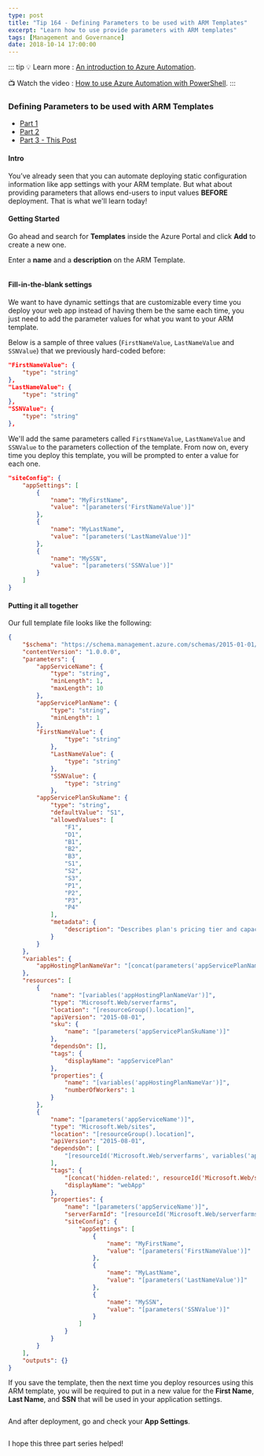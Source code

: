 ```yaml
---
type: post
title: "Tip 164 - Defining Parameters to be used with ARM Templates"
excerpt: "Learn how to use provide parameters with ARM templates"
tags: [Management and Governance]
date: 2018-10-14 17:00:00
---
```


::: tip
:bulb: Learn more : [An introduction to Azure Automation](https://docs.microsoft.com/azure/azure-resource-manager/resource-group-overview?WT.mc_id=docs-azuredevtips-azureappsdev). 

:tv: Watch the video : [How to use Azure Automation with PowerShell](https://www.youtube.com/watch?v=pQ9dQ13B2vM&list=PLLasX02E8BPCNCK8Thcxu-Y-XcBUbhFWC&index=50?WT.mc_id=youtube-azuredevtips-azureappsdev).
:::

### Defining Parameters to be used with ARM Templates

* [Part 1](tip162.html)
* [Part 2](tip163.html) 
* [Part 3 - This Post](tip164.html)

#### Intro

You’ve already seen that you can automate deploying static configuration information like app settings with your ARM template. But what about providing parameters that allows end-users to input values **BEFORE** deployment. That is what we'll learn today!

#### Getting Started

Go ahead and search for **Templates** inside the Azure Portal and click **Add** to create a new one.

Enter a **name** and a **description** on the ARM Template. 

<img :src="$withBase('/files/customdeploy5.png')">

#### Fill-in-the-blank settings

We want to have dynamic settings that are customizable every time you deploy your web app instead of having them be the same each time, you just need to add the parameter values for what you want to your ARM template.

Below is a sample of three values (`FirstNameValue`, `LastNameValue` and `SSNValue`) that we previously hard-coded before: 

```json
"FirstNameValue": {
    "type": "string"
},
"LastNameValue": {
    "type": "string"
},
"SSNValue": {
    "type": "string"
},

```

We'll add the same parameters called `FirstNameValue`, `LastNameValue` and `SSNValue` to the parameters collection of the template. From now on, every time you deploy this template, you will be prompted to enter a value for each one.

```json
"siteConfig": {
    "appSettings": [
        {
            "name": "MyFirstName",
            "value": "[parameters('FirstNameValue')]"
        },
        {
            "name": "MyLastName",
            "value": "[parameters('LastNameValue')]"
        },
        {
            "name": "MySSN",
            "value": "[parameters('SSNValue')]"
        }
    ]
}
```

#### Putting it all together 

Our full template file looks like the following:

```json
{
    "$schema": "https://schema.management.azure.com/schemas/2015-01-01/deploymentTemplate.json#",
    "contentVersion": "1.0.0.0",
    "parameters": {
        "appServiceName": {
            "type": "string",
            "minLength": 1,
            "maxLength": 10
        },
        "appServicePlanName": {
            "type": "string",
            "minLength": 1
        },
        "FirstNameValue": {
                "type": "string"
            },
            "LastNameValue": {
                "type": "string"
            },
            "SSNValue": {
                "type": "string"
            },
        "appServicePlanSkuName": {
            "type": "string",
            "defaultValue": "S1",
            "allowedValues": [
                "F1",
                "D1",
                "B1",
                "B2",
                "B3",
                "S1",
                "S2",
                "S3",
                "P1",
                "P2",
                "P3",
                "P4"
            ],
            "metadata": {
                "description": "Describes plan's pricing tier and capacity. Check details at https://azure.microsoft.com/pricing/details/app-service/"
            }
        }
    },
    "variables": {
        "appHostingPlanNameVar": "[concat(parameters('appServicePlanName'),'-apps')]"
    },
    "resources": [
        {
            "name": "[variables('appHostingPlanNameVar')]",
            "type": "Microsoft.Web/serverfarms",
            "location": "[resourceGroup().location]",
            "apiVersion": "2015-08-01",
            "sku": {
                "name": "[parameters('appServicePlanSkuName')]"
            },
            "dependsOn": [],
            "tags": {
                "displayName": "appServicePlan"
            },
            "properties": {
                "name": "[variables('appHostingPlanNameVar')]",
                "numberOfWorkers": 1
            }
        },
        {
            "name": "[parameters('appServiceName')]",
            "type": "Microsoft.Web/sites",
            "location": "[resourceGroup().location]",
            "apiVersion": "2015-08-01",
            "dependsOn": [
                "[resourceId('Microsoft.Web/serverfarms', variables('appHostingPlanNameVar'))]"
            ],
            "tags": {
                "[concat('hidden-related:', resourceId('Microsoft.Web/serverfarms', variables('appHostingPlanNameVar')))]": "Resource",
                "displayName": "webApp"
            },
            "properties": {
                "name": "[parameters('appServiceName')]",
                "serverFarmId": "[resourceId('Microsoft.Web/serverfarms', variables('appHostingPlanNameVar'))]",
                "siteConfig": {
                    "appSettings": [
                        {
                            "name": "MyFirstName",
                            "value": "[parameters('FirstNameValue')]"
                        },
                        {
                            "name": "MyLastName",
                            "value": "[parameters('LastNameValue')]"
                        },
                        {
                            "name": "MySSN",
                            "value": "[parameters('SSNValue')]"
                        }
                    ]
                }
            }
        }
    ],
    "outputs": {}
}
```

If you save the template, then the next time you deploy resources using this ARM template, you will be required to put in a new value for the **First Name**, **Last Name**, and **SSN** that will be used in your application settings.

<img :src="$withBase('/files/customdeploy3.png')">

And after deployment, go and check your **App Settings**. 

<img :src="$withBase('/files/customdeploy4.png')">

I hope this three part series helped!


